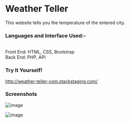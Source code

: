 # Weather Teller

This website tells you the temperature of the entered city.

### Languages and Interface Used:-
<br>
Front End: HTML, CSS, Bootstrap
<br>
Back End: PHP, API

### Try It Yourself!

http://weather-teller-com.stackstaging.com/

### Screenshots

![image](https://user-images.githubusercontent.com/84243683/127787132-d36a39dd-dca6-4e5c-a629-3d1bded6d861.png)

![image](https://user-images.githubusercontent.com/84243683/127787138-c9031ab2-17a4-4ffc-8957-d9ca1157a176.png)

